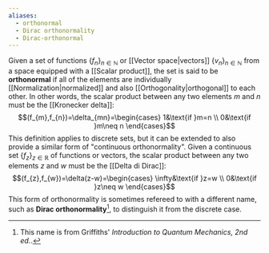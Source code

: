 ```yaml
---
aliases:
  - orthonormal
  - Dirac orthonormality
  - Dirac-orthonormal
---
```

Given a set of functions $\{ f_{n} \}_{n\in \mathbb{N}}$ or [[Vector space|vectors]] $\{ v_{n} \}_{n\in \mathbb{N}}$ from a space equipped with a [[Scalar product]], the set is said to be **orthonormal** if all of the elements are individually [[Normalization|normalized]] and also [[Orthogonality|orthogonal]] to each other. In other words, the scalar product between any two elements $m$ and $n$ must be the [[Kronecker delta]]:
$$(f_{m},f_{n})=\delta_{mn}=\begin{cases}
1&\text{if }m=n \\
0&\text{if }m\neq n
\end{cases}$$
This definition applies to discrete sets, but it can be extended to also provide a similar form of "continuous orthonormality". Given a continuous set $\{ f_{z} \}_{z\in \mathbb{R}}$ of functions or vectors, the scalar product between any two elements $z$ and $w$ must be the [[Delta di Dirac]]:
$$(f_{z},f_{w})=\delta(z-w)=\begin{cases}
\infty&\text{if }z=w \\
0&\text{if }z\neq w
\end{cases}$$
This form of orthonormality is sometimes refereed to with a different name, such as **Dirac orthonormality**[^1], to distinguish it from the discrete case.

[^1]: This name is from Griffiths' *Introduction to Quantum Mechanics, 2nd ed.*.